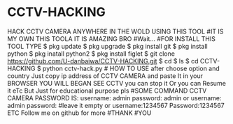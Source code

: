 # CCTV-HACKING
HACK CCTV CAMERA ANYWHERE IN THE WOLD USING THIS TOOL  #IT IS MY OWN   THIS TOOLA IT IS AMAZING BRO  #Wait...  #FOR INSTALL THIS TOOL  TYPE  $ pkg update  $ pkg upgrade  $ pkg install git  $ pkg install python  $ pkg inatall python2  $ pkg install figlet  $ git clone https://github.com/U-danbaiwa/CCTV-HACKING.git  $ cd  $ ls  $ cd CCTV-HACKING  $ python cctv-hack.py  # HOW TO USE  after choose option and country  Just copy ip address of CCTV CAMERA and paste  It in your BROWSER YOU WILL BEGAN SEE CCTV you can stop it Or you can Resume it eTc But Just for educational purpose pls  #SOME COMMAND CCTV CAMERA PASSWORD IS:  username: admin password: admin or username: admin password: #leave it empty  or username:1234567 Password:1234567 ETC  Follow me on github for more #THANK #YOU
